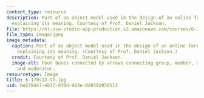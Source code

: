 ```yaml
---
content_type: resource
description: Part of an object model used in the design of an online forum, with annotations
  explaining its meaning. Courtesy of Prof. Daniel Jackson.
file: https://ol-ocw-studio-app-production.s3.amazonaws.com/courses/6-170-software-studio-spring-2013/be278447eb37df0d983e0d9392950513_6-170s13-th.jpg
file_type: image/jpeg
image_metadata:
  caption: Part of an object model used in the design of an online forum, with annotations
    explaining its meaning. (Courtesy of Prof. Daniel Jackson.)
  credit: Courtesy of Prof. Daniel Jackson.
  image-alt: Four boxes connected by arrows connecting group, member, moderated group,
    and moderator.
resourcetype: Image
title: 6-170s13-th.jpg
uid: be278447-eb37-df0d-983e-0d9392950513
---
```

